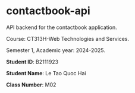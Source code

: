 # contactbook-api

API backend for the contactbook application.

Course: CT313H-Web Technologies and Services.

Semester 1, Academic year: 2024-2025.

**Student ID**: B2111923

**Student Name**: Le Tao Quoc Hai

**Class Number**: M02

